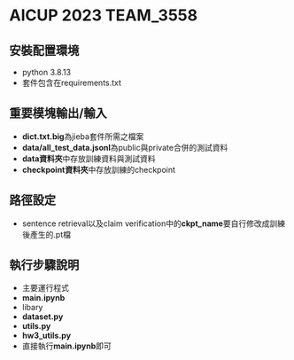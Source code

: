# AICUP 2023 TEAM_3558 

## 安裝配置環境
* python 3.8.13
* 套件包含在requirements.txt

## 重要模塊輸出/輸入
* **dict.txt.big**為jieba套件所需之檔案
* **data/all_test_data.jsonl**為public與private合併的測試資料
* **data資料夾**中存放訓練資料與測試資料
* **checkpoint資料夾**中存放訓練的checkpoint

## 路徑設定
* sentence retrieval以及claim verification中的**ckpt_name**要自行修改成訓練後產生的.pt檔

## 執行步驟說明
* 主要運行程式
*   **main.ipynb**
* libary
*   **dataset.py**
*   **utils.py**
*   **hw3_utils.py** 
* 直接執行**main.ipynb**即可
